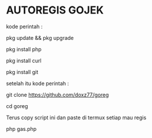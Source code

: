 # AUTOREGIS GOJEK

kode perintah :

pkg update && pkg upgrade

pkg install php

pkg install curl

pkg install git

setelah itu kode perintah : 

git clone https://github.com/doxz77/goreg

cd goreg

Terus copy script ini dan paste di termux setiap mau regis

php gas.php
